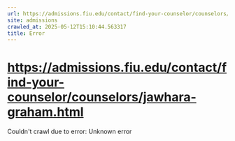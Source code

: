 ```yaml
---
url: https://admissions.fiu.edu/contact/find-your-counselor/counselors/jawhara-graham.html
site: admissions
crawled_at: 2025-05-12T15:10:44.563317
title: Error
---
```


# https://admissions.fiu.edu/contact/find-your-counselor/counselors/jawhara-graham.html

Couldn't crawl due to error: Unknown error
